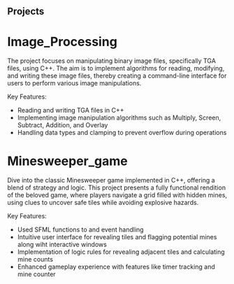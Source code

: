 ## Projects



# Image_Processing
The project focuses on manipulating binary image files, specifically TGA files, using C++. The aim is to implement algorithms for reading, modifying, and writing these image files, thereby creating a command-line interface for users to perform various image manipulations.

Key Features:

* Reading and writing TGA files in C++
* Implementing image manipulation algorithms such as Multiply, Screen, Subtract, Addition, and Overlay
* Handling data types and clamping to prevent overflow during operations


# Minesweeper_game
Dive into the classic Minesweeper game implemented in C++, offering a blend of strategy and logic. This project presents a fully functional rendition of the beloved game, where players navigate a grid filled with hidden mines, using clues to uncover safe tiles while avoiding explosive hazards.

Key Features:

* Used SFML functions to and event handling
* Intuitive user interface for revealing tiles and flagging potential mines along wiht interactive windows
* Implementation of logic rules for revealing adjacent tiles and calculating mine counts
* Enhanced gameplay experience with features like timer tracking and mine counter

